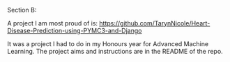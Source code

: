 Section B:

A project I am most proud of is: https://github.com/TarynNicole/Heart-Disease-Prediction-using-PYMC3-and-Django

It was a project I had to do in my Honours year for Advanced Machine Learning.
The project aims and instructions are in the README of the repo.
